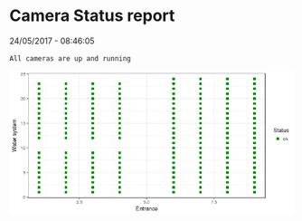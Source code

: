 Camera Status report
================
24/05/2017 - 08:46:05

    All cameras are up and running

![](camreport_files/figure-markdown_github/unnamed-chunk-2-1.png)
